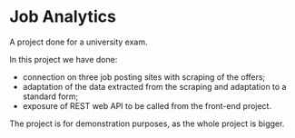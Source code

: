 # Job Analytics
A project done for a university exam.

In this project we have done:
- connection on three job posting sites with scraping of the offers;
- adaptation of the data extracted from the scraping and adaptation to a standard form;
- exposure of REST web API to be called from the front-end project.

The project is for demonstration purposes, as the whole project is bigger.

